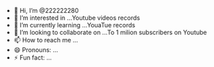 - 👋 Hi, I’m @222222280
- 👀 I’m interested in ...Youtube videos records
- 🌱 I’m currently learning ...YouaTue records
- 💞️ I’m looking to collaborate on ...To 1 milion subscribers on Youtube
- 📫 How to reach me ...
- 😄 Pronouns: ...
- ⚡ Fun fact: ...

<!---
222222280/222222280 is a ✨ special ✨ repository because its `README.md` (this file) appears on your GitHub profile.
You can click the Preview link to take a look at your changes.
--->
